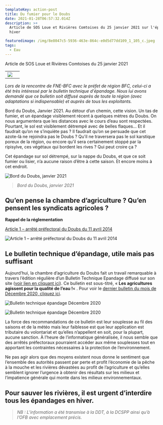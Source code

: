 ```yaml
---
templateKey: action-post
title: Du fumier pour le Doubs
date: 2021-01-28T06:57:32.014Z
description: >+
  Article de SOS Loue et Rivières Comtoises du 25 janvier 2021 sur l'épandage en
  hiver

featuredimage: /img/8e8047c5-5936-463e-864c-e0d5d77dd109_1_105_c.jpeg
tags:
  - Eau
---
```

Article de SOS Loue et Rivières Comtoises du 25 janvier 2021

<!--StartFragment-->

|                                                                                                                      |     |
| -------------------------------------------------------------------------------------------------------------------- | --- |
| [![](https://0.gravatar.com/avatar/3ebfbc952db160a597bde977048e97ad?s=50&d=&r=G)](https://www.soslrc.com/?author=10) |     |

*Lors de la rencontre de FNE-BFC avec le préfet de région BFC, celui-ci a été très intéressé par le bulletin technique d'épandage. Nous lui avons demandé que ce bulletin soit diffusé auprès de toute la région (avec adaptations si indispensable) et auprès de tous les exploitants.*

Bord du Doubs, Janvier 2021. Au détour d’un chemin, cette vision. Un tas de fumier, et un épandage visiblement récent à quelques mètres du Doubs. On nous argumentera que les distances avec le cours d’eau sont respectées. Pourtant, le sol est visiblement détrempé avec de belles flaques… Et il faudrait qu’on ne s’inquiète pas ? Il faudrait qu’on se persuade que cet azote-là ne rejoindra pas le Doubs ? Qu’il ne traversera pas le sol karstique poreux de la région, ou encore qu’il sera certainement stoppé par la ripisylve, ces végétaux qui bordent les rives ? Qui peut croire ça ?

Cet épandage sur sol détrempé, sur la nappe du Doubs, et que ce soit fumier ou lisier, n’a aucune raison d’être à cette saison. Et encore moins à cet endroit.

![Bord du Doubs, janvier 2021](/img/8e8047c5-5936-463e-864c-e0d5d77dd109_1_105_c.jpeg#center "Bord du Doubs, janvier 2021")

> *Bord du Doubs, janvier 2021*

## **Qu’en pense la chambre d’agriculture ? Qu’en pensent les syndicats agricoles ?**

**Rappel de la réglementation**

[Article 1 – arrêté préfectoral du Doubs du 11 avril 2014](http://www.doubs.gouv.fr/content/download/10707/66061/file/arrete%202014101-0024%20modifiant%20le%20RSD.pdf)

![Article 1 – arrêté préfectoral du Doubs du 11 avril 2014](/img/capture-d’écran-2020-03-25-à-10.45.46.png#center "Article 1 – arrêté préfectoral du Doubs du 11 avril 2014")

## Le bulletin technique d’épandage, utile mais pas suffisant

Aujourd’hui, la chambre d’agriculture du Doubs fait un travail remarquable à travers l’édition régulière d’un Bulletin Technique Epandage diffusé sur son site ([voir lien en cliquant ici](https://bourgognefranchecomte.chambres-agriculture.fr/doubs-territoire-de-belfort/publications/bulletin-technique-epandage)). Ce bulletin est sous-titré, « **Les agricultures agissent pour la qualité de l’eau !**« . Pour voir le [dernier bulletin du mois de Décembre 2020, cliquez ici](https://www.soslrc.com/wp-content/uploads/2021/01/Bulletin_Technique_Epandage_N__47.pdf).

![Bulletin technique épandage Décembre 2020](/img/téléchargé.png#center "Bulletin technique épandage Décembre 2020")

![Bulletin technique épandage Décembre 2020](/img/téléchargé-1-.png#center "Bulletin technique épandage Décembre 2020")

La force des recommandations de ce bulletin est leur souplesse au fil des saisons et de la météo mais leur faiblesse est que leur application est tributaire du volontariat et qu’elles n’appellent en soit, pour la plupart, aucune sanction. À l’heure de l’informatique généralisée, il nous semble que des arrêtés préfectoraux pourraient accéder aux même souplesses tout en apportant les contraintes nécessaires à la protection de l’environnement.

Ne pas agir alors que des moyens existent nous donne le sentiment que l’ensemble des autorités passent par perte et profit l’économie de la pêche à la mouche et les rivières dévastées au profit de l’agriculture et qu’elles semblent ignorer l’urgence à obtenir des résultats sur les milieux et l’impatience générale qui monte dans les milieux environnementaux.

## Pour sauver les rivières, il est urgent d’interdire tous les épandages en hiver.

> *NB : L’information a été transmise à la DDT, à la DCSPP ainsi qu’à l’OFB avec emplacement précis.*